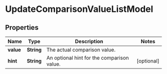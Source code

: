 

# UpdateComparisonValueListModel


## Properties

| Name | Type | Description | Notes |
|------------ | ------------- | ------------- | -------------|
|**value** | **String** | The actual comparison value. |  |
|**hint** | **String** | An optional hint for the comparison value. |  [optional] |



